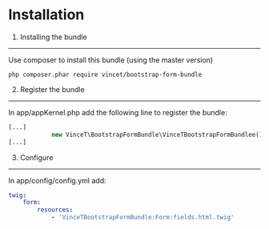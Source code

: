 Installation
============

1) Installing the bundle
------------------------

Use composer to install this bundle (using the master version)
```
php composer.phar require vincet/bootstrap-form-bundle
```

2) Register the bundle
----------------------

In app/appKernel.php add the following line to register the bundle:
```php
[...]
            new VinceT\BootstrapFormBundle\VinceTBootstrapFormBundlee(),
[...]
```

3) Configure
------------

In app/config/config.yml add:
```yml
twig:
    form:
        resources:
            - 'VinceTBootstrapFormBundle:Form:fields.html.twig'

```

